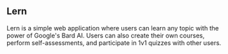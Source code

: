 ## Lern

Lern is a simple web application where users can learn any topic with the power of Google's Bard AI. Users can also create their own courses, perform self-assessments, and participate in 1v1 quizzes with other users.

